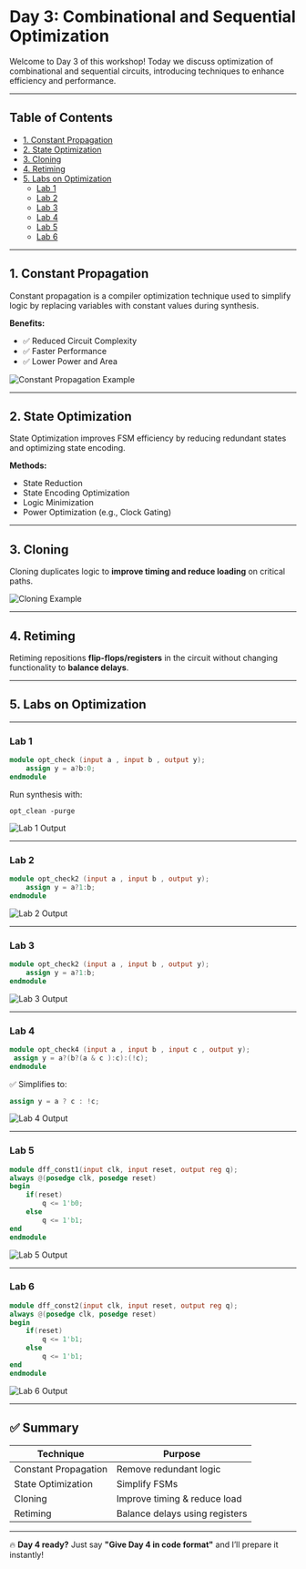 # Day 3: Combinational and Sequential Optimization

Welcome to Day 3 of this workshop! Today we discuss optimization of combinational and sequential circuits, introducing techniques to enhance efficiency and performance.

---

## Table of Contents

- [1. Constant Propagation](#1-constant-propagation)
- [2. State Optimization](#2-state-optimization)
- [3. Cloning](#3-cloning)
- [4. Retiming](#4-retiming)
- [5. Labs on Optimization](#5-labs-on-optimization)
  - [Lab 1](#lab-1)
  - [Lab 2](#lab-2)
  - [Lab 3](#lab-3)
  - [Lab 4](#lab-4)
  - [Lab 5](#lab-5)
  - [Lab 6](#lab-6)

---

## 1. Constant Propagation

Constant propagation is a compiler optimization technique used to simplify logic by replacing variables with constant values during synthesis.

**Benefits:**
- ✅ Reduced Circuit Complexity  
- ✅ Faster Performance  
- ✅ Lower Power and Area  

![Constant Propagation Example](https://github.com/user-attachments/assets/d7f06056-66c1-44af-99a8-623fdf5879be)

---

## 2. State Optimization

State Optimization improves FSM efficiency by reducing redundant states and optimizing state encoding.

**Methods:**
- State Reduction  
- State Encoding Optimization  
- Logic Minimization  
- Power Optimization (e.g., Clock Gating)

---

## 3. Cloning

Cloning duplicates logic to **improve timing and reduce loading** on critical paths.

![Cloning Example](https://github.com/user-attachments/assets/6bdd2c12-02a2-4ea5-895c-98e349b93bac)

---

## 4. Retiming

Retiming repositions **flip-flops/registers** in the circuit without changing functionality to **balance delays**.

---

## 5. Labs on Optimization

---

### Lab 1

```verilog
module opt_check (input a , input b , output y);
	assign y = a?b:0;
endmodule
```

Run synthesis with:

```shell
opt_clean -purge
```

![Lab 1 Output](https://github.com/Shaikhaseena16/RISC-V_VSDIAT/blob/main/week%201/Day3/yosys-opt_check.png)

---

### Lab 2

```verilog
module opt_check2 (input a , input b , output y);
	assign y = a?1:b;
endmodule
```

![Lab 2 Output](https://github.com/Shaikhaseena16/RISC-V_VSDIAT/blob/main/week%201/Day3/yosys-opt_check2.png)

---

### Lab 3

```verilog
module opt_check2 (input a , input b , output y);
	assign y = a?1:b;
endmodule
```

![Lab 3 Output](https://github.com/Shaikhaseena16/RISC-V_VSDIAT/blob/main/week%201/Day3/yosys-opt_check3.png)

---

### Lab 4

```verilog
module opt_check4 (input a , input b , input c , output y);
 assign y = a?(b?(a & c ):c):(!c);
endmodule
```

✅ Simplifies to:

```verilog
assign y = a ? c : !c;
```

![Lab 4 Output](https://github.com/Shaikhaseena16/RISC-V_VSDIAT/blob/main/week%201/Day3/opt_check4.png)

---

### Lab 5

```verilog
module dff_const1(input clk, input reset, output reg q);
always @(posedge clk, posedge reset)
begin
	if(reset)
		q <= 1'b0;
	else
		q <= 1'b1;
end
endmodule
```

![Lab 5 Output](https://github.com/Shaikhaseena16/RISC-V_VSDIAT/blob/main/week%201/Day3/yosys-dff_cons1.png)

---

### Lab 6

```verilog
module dff_const2(input clk, input reset, output reg q);
always @(posedge clk, posedge reset)
begin
	if(reset)
		q <= 1'b1;
	else
		q <= 1'b1;
end
endmodule
```

![Lab 6 Output](https://github.com/Shaikhaseena16/RISC-V_VSDIAT/blob/main/week%201/Day3/yosys-dff_cons2.png)

---

## ✅ Summary

| Technique           | Purpose                          |
|--------------------|----------------------------------|
| Constant Propagation | Remove redundant logic          |
| State Optimization   | Simplify FSMs                  |
| Cloning             | Improve timing & reduce load     |
| Retiming            | Balance delays using registers   |

---

🔥 **Day 4 ready?** Just say **"Give Day 4 in code format"** and I’ll prepare it instantly!

